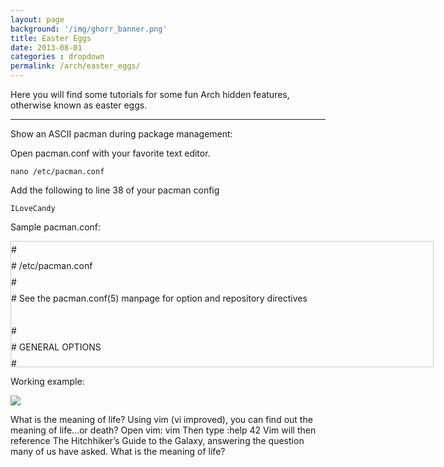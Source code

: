 ```yaml
---
layout: page
background: '/img/ghorr_banner.png'
title: Easter Eggs
date: 2013-08-01
categories : dropdown
permalink: /arch/easter_eggs/
---
```


Here you will find some tutorials for some fun Arch hidden features, otherwise known as easter eggs.

____________________________________

Show an ASCII pacman during package management:

Open pacman.conf with your favorite text editor.

    nano /etc/pacman.conf

Add the following to line 38 of your pacman config

    ILoveCandy

Sample pacman.conf:

<div style="height: 200px; width: 675px; border: 1px solid #cccccc; font-style: normal; font-variant: normal; font-weight: normal; line-height: 26px; font-size-adjust: none; font-stretch: normal; overflow: auto;">
<div class="sites-codeblock sites-codesnippet-block">
#<br>
# /etc/pacman.conf<br>
#<br>
# See the pacman.conf(5) manpage for option and repository directives<br>
<br>
#<br>
# GENERAL OPTIONS<br>
#<br>
[options]<br>
# The following paths are commented out with their default values listed.<br>
# If you wish to use different paths, uncomment and update the paths.<br>
#RootDir     = /<br>
#DBPath      = /var/lib/pacman/<br>
#CacheDir    = /var/cache/pacman/pkg/<br>
#LogFile     = /var/log/pacman.log<br>
#GPGDir      = /etc/pacman.d/gnupg/<br>
#HookDir     = /etc/pacman.d/hooks/<br>
HoldPkg     = pacman glibc<br>
#XferCommand = /usr/bin/curl -L -C - -f -o %o %u<br>
#XferCommand = /usr/bin/wget --passive-ftp -c -O %o %u<br>
#CleanMethod = KeepInstalled<br>
Architecture = auto<br>
<br>
# Pacman won't upgrade packages listed in IgnorePkg and members of IgnoreGroup<br>
#IgnorePkg   =<br>
#IgnoreGroup =<br>
<br>
#NoUpgrade   =<br>
#NoExtract   =<br>
<br>
# Misc options<br>
#UseSyslog<br>
#Color<br>
#TotalDownload<br>
CheckSpace<br>
#VerbosePkgLists<br>
ILoveCandy<br>
# By default, pacman accepts packages signed by keys that its local keyring<br>
# trusts (see pacman-key and its man page), as well as unsigned packages.<br>
SigLevel    = Required DatabaseOptional<br>
LocalFileSigLevel = Optional<br>
#RemoteFileSigLevel = Required<br>
</div>
</div>

Working example:

![](../../img/arch/pacman.png)

What is the meaning of life?
Using vim (vi improved), you can find out the meaning of life…or death?
Open vim: vim
Then type :help 42
Vim will then reference The Hitchhiker’s Guide to the Galaxy, answering the question many of us have asked.
What is the meaning of life?




